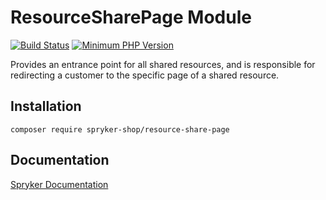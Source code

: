 # ResourceSharePage Module
[![Build Status](https://travis-ci.org/spryker-shop/resource-share-page.svg)](https://travis-ci.org/spryker-shop/resource-share-page)
[![Minimum PHP Version](https://img.shields.io/badge/php-%3E%3D%207.3-8892BF.svg)](https://php.net/)

Provides an entrance point for all shared resources, and is responsible for redirecting a customer to the specific page of a shared resource.

## Installation

```
composer require spryker-shop/resource-share-page
```

## Documentation

[Spryker Documentation](https://documentation.spryker.com/module_guide/overview.htm)

